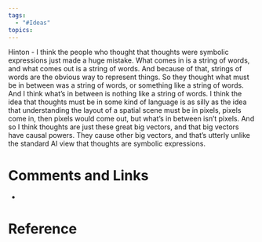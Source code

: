 ```yaml
---
tags:
  - "#Ideas"
topics:
---
```

Hinton - I think the people who thought that thoughts were symbolic expressions just made a huge mistake. What comes in is a string of words, and what comes out is a string of words. And because of that, strings of words are the obvious way to represent things. So they thought what must be in between was a string of words, or something like a string of words. And I think what’s in between is nothing like a string of words. I think the idea that thoughts must be in some kind of language is as silly as the idea that understanding the layout of a spatial scene must be in pixels, pixels come in, then pixels would come out, but what’s in between isn’t pixels. And so I think thoughts are just these great big vectors, and that big vectors have causal powers. They cause other big vectors, and that’s utterly unlike the standard AI view that thoughts are symbolic expressions.

# Comments and Links
- 
# Reference